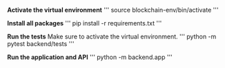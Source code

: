 **Activate the virtual environment**
'''
source blockchain-env/bin/activate
'''

**Install all packages**
'''
pip install -r requirements.txt
'''


**Run the tests**
Make sure to activate the virtual environment.
'''
python -m pytest backend/tests
'''


**Run the application and API**
'''
python -m backend.app
'''
